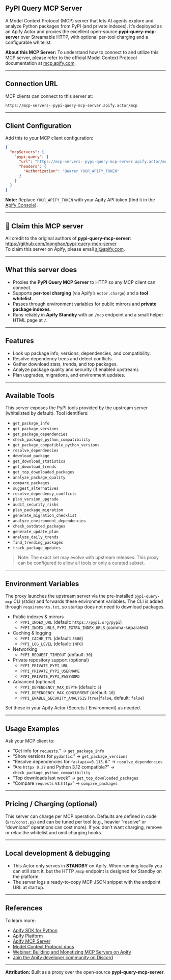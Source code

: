 ## PyPI Query MCP Server

A Model Context Protocol (MCP) server that lets AI agents explore and analyze Python packages from PyPI (and private indexes). It’s deployed as an Apify Actor and proxies the excellent open-source **pypi-query-mcp-server** over Streamable HTTP, with optional per-tool charging and a configurable whitelist.

**About this MCP Server:** To understand how to connect to and utilize this MCP server, please refer to the official Model Context Protocol documentation at [mcp.apify.com](https://mcp.apify.com).

---

## Connection URL

MCP clients can connect to this server at:

```text
https://mcp-servers--pypi-query-mcp-server.apify.actor/mcp
```

---

## Client Configuration

Add this to your MCP client configuration:

```json
{
  "mcpServers": {
    "pypi-query": {
      "url": "https://mcp-servers--pypi-query-mcp-server.apify.actor/mcp",
      "headers": {
        "Authorization": "Bearer YOUR_APIFY_TOKEN"
      }
    }
  }
}
```

**Note:** Replace `YOUR_APIFY_TOKEN` with your Apify API token (find it in the [Apify Console](https://console.apify.com/account/integrations)).

---

## 🚩 Claim this MCP server

All credit to the original authors of **pypi-query-mcp-server**: <https://github.com/loonghao/pypi-query-mcp-server>  
To claim this server on Apify, please email [ai@apify.com](mailto:ai@apify.com).

---

## What this server does

- Proxies the **PyPI Query MCP Server** to HTTP so any MCP client can connect.
- Supports **per-tool charging** (via Apify’s `Actor.charge`) and a **tool whitelist**.
- Passes through environment variables for public mirrors and **private package indexes**.
- Runs reliably in **Apify Standby** with an `/mcp` endpoint and a small helper HTML page at `/`.

---

## Features

- Look up package info, versions, dependencies, and compatibility.
- Resolve dependency trees and detect conflicts.
- Gather download stats, trends, and top packages.
- Analyze package quality and security (if enabled upstream).
- Plan upgrades, migrations, and environment updates.

---

## Available Tools

This server exposes the PyPI tools provided by the upstream server (whitelisted by default). Tool identifiers:

- `get_package_info`
- `get_package_versions`
- `get_package_dependencies`
- `check_package_python_compatibility`
- `get_package_compatible_python_versions`
- `resolve_dependencies`
- `download_package`
- `get_download_statistics`
- `get_download_trends`
- `get_top_downloaded_packages`
- `analyze_package_quality`
- `compare_packages`
- `suggest_alternatives`
- `resolve_dependency_conflicts`
- `plan_version_upgrade`
- `audit_security_risks`
- `plan_package_migration`
- `generate_migration_checklist`
- `analyze_environment_dependencies`
- `check_outdated_packages`
- `generate_update_plan`
- `analyze_daily_trends`
- `find_trending_packages`
- `track_package_updates`

> Note: The exact set may evolve with upstream releases. This proxy can be configured to allow all tools or only a curated subset.

---

## Environment Variables

The proxy launches the upstream server via the pre-installed `pypi-query-mcp` CLI (stdio) and forwards these environment variables. The CLI is added through `requirements.txt`, so startup does not need to download packages.

- Public indexes & mirrors  
  - `PYPI_INDEX_URL` (default: `https://pypi.org/pypi`)  
  - `PYPI_INDEX_URLS`, `PYPI_EXTRA_INDEX_URLS` (comma-separated)
- Caching & logging  
  - `PYPI_CACHE_TTL` (default: `3600`)  
  - `PYPI_LOG_LEVEL` (default: `INFO`)
- Networking  
  - `PYPI_REQUEST_TIMEOUT` (default: `30`)
- Private repository support (optional)  
  - `PYPI_PRIVATE_PYPI_URL`  
  - `PYPI_PRIVATE_PYPI_USERNAME`  
  - `PYPI_PRIVATE_PYPI_PASSWORD`
- Advanced (optional)  
  - `PYPI_DEPENDENCY_MAX_DEPTH` (default: `5`)  
  - `PYPI_DEPENDENCY_MAX_CONCURRENT` (default: `10`)  
  - `PYPI_ENABLE_SECURITY_ANALYSIS` (`true`|`false`, default: `false`)

Set these in your Apify Actor (Secrets / Environment) as needed.

---

## Usage Examples

Ask your MCP client to:

- “Get info for `requests`.” → `get_package_info`
- “Show versions for `pydantic`.” → `get_package_versions`
- “Resolve dependencies for `fastapi==0.115.0`.” → `resolve_dependencies`
- “Are `httpx 0.27` and Python 3.12 compatible?” → `check_package_python_compatibility`
- “Top downloads last week” → `get_top_downloaded_packages`
- “Compare `requests` vs `httpx`” → `compare_packages`

---

## Pricing / Charging (optional)

This server can charge per MCP operation. Defaults are defined in code (`src/const.py`) and can be tuned per tool (e.g., heavier “resolve” or “download” operations can cost more). If you don’t want charging, remove or relax the whitelist and omit charging hooks.

---

## Local development & debugging

- This Actor only serves in **STANDBY** on Apify. When running locally you can still start it, but the HTTP `/mcp` endpoint is designed for Standby on the platform.
- The server logs a ready-to-copy MCP JSON snippet with the endpoint URL at startup.

---

## References

To learn more:

- [Apify SDK for Python](https://docs.apify.com/sdk/python)  
- [Apify Platform](https://docs.apify.com/platform)  
- [Apify MCP Server](https://docs.apify.com/platform/integrations/mcp)  
- [Model Context Protocol docs](https://mcp.apify.com)  
- [Webinar: Building and Monetizing MCP Servers on Apify](https://www.youtube.com/watch?v=w3AH3jIrXXo)  
- [Join the Apify developer community on Discord](https://discord.com/invite/jyEM2PRvMU)  

--- 

**Attribution:** Built as a proxy over the open-source **pypi-query-mcp-server**.
